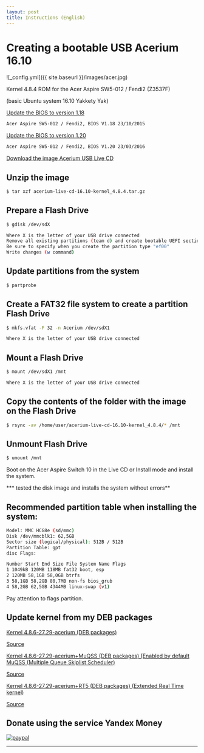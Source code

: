 ```yaml
---
layout: post
title: Instructions (English)
---
```


# Creating a bootable USB Acerium 16.10 


![_config.yml]({{ site.baseurl }}/images/acer.jpg)


Kernel 4.8.4 ROM for the Acer Aspire SW5-012 / Fendi2 (Z3537F)

(basic Ubuntu system 16.10 Yakkety Yak)


[Update the BIOS to version 1.18](http://global-download.acer.com/GDFiles/BIOS/BIOS/BIOS_Acer_1.18_A_A.zip?acerid=635811629128805837&Step1=NOTEBOOK&Step2=ASPIRE%20SWITCH&Step3=SW5-012&OS=ALL&LC=ru&BC=ACER&SC=EMEA_23)

```bash
Acer Aspire SW5-012 / Fendi2, BIOS V1.18 23/10/2015
```

[Update the BIOS to version 1.20](http://global-download.acer.com/GDFiles/BIOS/BIOS/BIOS_Acer_1.20_A_A.zip?acerid=635943075181893127&Step1=NOTEBOOK&Step2=ASPIRE%20SWITCH&Step3=SW5-012&OS=ALL&LC=ru&BC=ACER&SC=EMEA_23)

```bash
Acer Aspire SW5-012 / Fendi2, BIOS V1.20 23/03/2016
```


[Download the image Acerium USB Live CD](https://yadi.sk/d/6Weff6cvxq6dk)


## Unzip the image
```bash
$ tar xzf acerium-live-cd-16.10-kernel_4.8.4.tar.gz
```

## Prepare a Flash Drive
```bash
$ gdisk /dev/sdX

Where X is the letter of your USB drive connected
Remove all existing partitions (team d) and create bootable UEFI section (n command)
Be sure to specify when you create the partition type "ef00"
Write changes (w command)
```

## Update partitions from the system
```bash
$ partprobe
```

## Create a FAT32 file system to create a partition Flash Drive
```bash
$ mkfs.vfat -F 32 -n Acerium /dev/sdX1

Where X is the letter of your USB drive connected
```

## Mount a Flash Drive
```bash
$ mount /dev/sdX1 /mnt

Where X is the letter of your USB drive connected
```

## Copy the contents of the folder with the image on the Flash Drive
```bash
$ rsync -av /home/user/acerium-live-cd-16.10-kernel_4.8.4/* /mnt
```

## Unmount Flash Drive
```bash
$ umount /mnt
```

Boot on the Acer Aspire Switch 10 in the Live CD or Install mode and install the system.

***  tested the disk image and installs the system without errors**

## Recommended partition table when installing the system:
```bash
Model: MMC HCG8e (sd/mmc)
Disk /dev/mmcblk1: 62,5GB
Sector size (logical/physical): 512B / 512B
Partition Table: gpt
disc Flags:

Number Start End Size File System Name Flags
1 1049kB 120MB 118MB fat32 boot, esp
2 120MB 58,1GB 58,0GB btrfs
3 58,1GB 58,2GB 80,7MB non-fs bios_grub
4 58,2GB 62,5GB 4344MB linux-swap (v1)
```
Pay attention to flags partition.

## Update kernel from my DEB packages

[Kernel 4.8.6-27.29-acerium (DEB packages)](https://yadi.sk/d/YX_OhL4kxvJiK)

[Source](https://github.com/AndyLavr/Aspire-SW5-012_Kernel_4.8/tree/Ubuntu-4.8.6-27.29)

[Kernel 4.8.6-27.29-acerium+MuQSS (DEB packages) (Enabled by default MuQSS (Multiple Queue Skiplist Scheduler)](https://yadi.sk/d/PAjZUPdkxx9Df)

[Source](https://github.com/AndyLavr/Aspire-SW5-012_Kernel_4.8/tree/MuQSS-4.8.6-27.29)

[Kernel 4.8.6-27.29-acerium+RT5 (DEB packages) (Extended Real Time kernel)](https://yadi.sk/d/it5Dd6RHy484q)

[Source](https://github.com/AndyLavr/Aspire-SW5-012_Kernel_4.8/tree/Ubuntu-4.8.6-27.29-rt5)


## Donate using the service Yandex Money

[![paypal](https://www.paypalobjects.com/en_US/i/btn/btn_donateCC_LG.gif)](https://money.yandex.ru/to/410013794063623)


***

